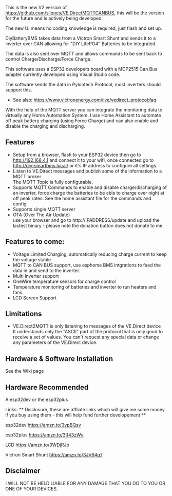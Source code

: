 This is the new V2 version of https://github.com/sijones/VE.DirectMQTTCANBUS, this will be the version for the future and is actively being developed.

The new UI means no coding knowledge is required, just flash and set up.

DiyBatteryBMS takes data from a Victron Smart Shunt and sends it to a inverter over CAN allowing for "DIY LifePO4" Batteries to be integrated.

The data is also sent over MQTT and allows commands to be sent back to control Charge/Discharge/Force Charge.

This software uses a ESP32 developers board with a MCP2515 Can Bus adapter currently developed using Visual Studio code.

The software sends the data in Pylontech Protocol, most inverters should support this.

- See also: https://www.victronenergy.com/live/vedirect_protocol:faq

With the help of the MQTT server you can integrate the monitoring data to virtually any Home Automation System. I use Home Assistant to automate off peak battery charging (using Force Charge) and can also enable and disable the charging and discharging.

## Features
- Setup from a browser, flash to your ESP32 device then go to http://192.168.4.1 and connect it to your wifi, once connected go to http://diy-smartbms.local/ or it's IP address to configure all settings.
- Listen to VE.Direct messages and publish some of the information to a MQTT broker<br> The MQTT Topic is fully configurable.
- Supports MQTT Commands to enable and disable charge/discharging of an inverter, force charge the batteries to be able to charge over night at off peak rates. See the home assistant file for the commands and config.
- Supports single MQTT server
- OTA (Over The Air Update)<br> use your browser and go to http://IPADDRESS/update and upload the lastest binary - please note the donation button does not donate to me.

## Features to come:
- Voltage Limited Charging, automatically reducing charge current to keep the voltage stable
- MQTT to CAN BUS support, use esphome BMS intgrations to feed the data in and send to the inverter.
- Multi Inverter support
- OneWire temperature sensors for charge control
- Temperature monitoring of batteries and inverter to run heaters and fans.
- LCD Screen Support

## Limitations
- VE.Direct2MQTT is only listening to messages of the VE.Direct device<br>It understands only the "ASCII" part of the protocol that is only good to receive a set of values. You can't request any special data or change any parameters of the VE.Direct device.<br>

## Hardware & Software Installation
See the Wiki page

## Hardware Recommended
A esp32dev or the esp32plus

Links:
** Disclosure, these are affliate links which will give me some money if you buy using them - this will help fund further developement **

esp32dev
https://amzn.to/3ypBQsv

esp32plus
https://amzn.to/3R43zWv

LCD
https://amzn.to/3WDjRJb

Victron Smart Shunt
https://amzn.to/3JV64q7

## Disclaimer
I WILL NOT BE HELD LIABLE FOR ANY DAMAGE THAT YOU DO TO YOU OR ONE OF YOUR DEVICES.

